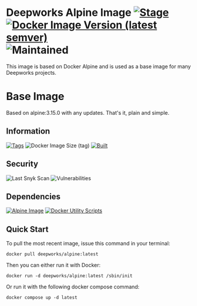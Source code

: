 # Deepworks Alpine Image [![Stage](https://img.shields.io/badge/stage-general%20release-blue)](#) [![Docker Image Version (latest semver)](https://img.shields.io/docker/v/deepworks/alpine/latest)](https://hub.docker.com/r/deepworks/alpine) ![Maintained](https://img.shields.io/badge/maintained-yes-brightgreen.svg)
This image is based on Docker Alpine and is used as a base image for many Deepworks projects.
# Base Image 
Based on alpine:3.15.0 with any updates. That's it, plain and simple.

## Information
[![Tags](https://img.shields.io/badge/deepworks/alpine-%20latest%20|%201%20|%201.0%20|%201.0.5%20-blue.svg)](https://hub.docker.com/r/deepworks/alpine/latest) ![Docker Image Size (tag)](https://img.shields.io/docker/image-size/deepworks/alpine/1.0.5) [![Built](https://img.shields.io/badge/Built-02/13/2022-blue.svg)](#)

## Security
![Last Snyk Scan](https://img.shields.io/badge/Last%20Snyk%20Scan-01/17/2022-blue) ![Vulnerabilities](https://img.shields.io/badge/Vulnerabilities-0-brightgreen)

## Dependencies
[![Alpine Image](https://img.shields.io/badge/alpine-3.15.0-blue)](https://hub.docker.com/_/alpine)
[![Docker Utility Scripts](https://img.shields.io/badge/docker%20utils-0.2.0--beta.rc2-blue)](https://github.com/deepworks-net/docker-utils)

## Quick Start

To pull the most recent image, issue this command in your terminal:
```SHELL
docker pull deepworks/alpine:latest
```

Then you can either run it with Docker:
```SHELL
docker run -d deepworks/alpine:latest /sbin/init
```

Or run it with the following docker compose command:
```SHELL
docker compose up -d latest
```
